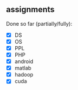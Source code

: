 ## assignments

Done so far (partially/fully):

- [x] DS
- [x] OS
- [x] PPL
- [x] PHP
- [x] android
- [x] matlab
- [x] hadoop
- [x] cuda
